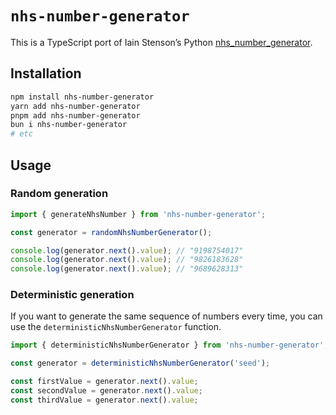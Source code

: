 # `nhs-number-generator`

This is a TypeScript port of Iain Stenson’s Python [nhs_number_generator](https://github.com/Iain-S/nhs_number_generator).

## Installation

```bash
npm install nhs-number-generator
yarn add nhs-number-generator
pnpm add nhs-number-generator
bun i nhs-number-generator
# etc
```

## Usage

### Random generation

```typescript
import { generateNhsNumber } from 'nhs-number-generator';

const generator = randomNhsNumberGenerator();

console.log(generator.next().value); // "9198754017"
console.log(generator.next().value); // "9826183628"
console.log(generator.next().value); // "9689628313"
```

### Deterministic generation

If you want to generate the same sequence of numbers every time, you can use the `deterministicNhsNumberGenerator` function.

```typescript
import { deterministicNhsNumberGenerator } from 'nhs-number-generator';

const generator = deterministicNhsNumberGenerator('seed');

const firstValue = generator.next().value;
const secondValue = generator.next().value;
const thirdValue = generator.next().value;
```

